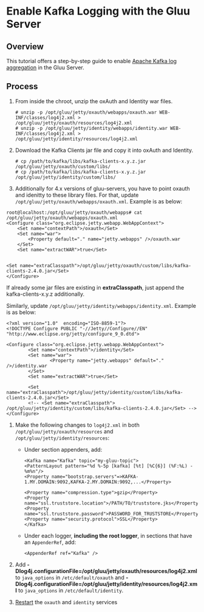 # Enable Kafka Logging with the Gluu Server

## Overview

This tutorial offers a step-by-step guide to enable [Apache Kafka log aggregation](https://kafka.apache.org) in the Gluu Server. 

## Process

1. From inside the chroot, unzip the oxAuth and Identity war files.

    ```
    # unzip -p /opt/gluu/jetty/oxauth/webapps/oxauth.war WEB-INF/classes/log4j2.xml > /opt/gluu/jetty/oxauth/resources/log4j2.xml
    # unzip -p /opt/gluu/jetty/identity/webapps/identity.war WEB-INF/classes/log4j2.xml > /opt/gluu/jetty/identity/resources/log4j2.xml
    ```
1. Download the Kafka Clients jar file and copy it into oxAuth and Identity.

    ```
    # cp /path/to/kafka/libs/kafka-clients-x.y.z.jar /opt/gluu/jetty/oxauth/custom/libs/
    # cp /path/to/kafka/libs/kafka-clients-x.y.z.jar /opt/gluu/jetty/identity/custom/libs/
    ```
1. Additionally for 4.x versions of gluu-servers, you have to point oxauth and idenitty to these library files.
For that, update `/opt/gluu/jetty/oxauth/webapps/oxauth.xml`. Example is as below:
```
root@localhost:/opt/gluu/jetty/oxauth/webapps# cat /opt/gluu/jetty/oxauth/webapps/oxauth.xml 
<Configure class="org.eclipse.jetty.webapp.WebAppContext">
	<Set name="contextPath">/oxauth</Set>
	<Set name="war">
		<Property default="." name="jetty.webapps" />/oxauth.war
	</Set>
	<Set name="extractWAR">true</Set>

	
<Set name="extraClasspath">/opt/gluu/jetty/oxauth/custom/libs/kafka-clients-2.4.0.jar</Set>
</Configure>
```
 If already some jar files are existing in **extraClasspath**, just append the kafka-clients-x.y.z additionally.

 Similarly, update `/opt/gluu/jetty/identity/webapps/identity.xml`. Example is as below:
```
<?xml version="1.0"  encoding="ISO-8859-1"?>
<!DOCTYPE Configure PUBLIC "-//Jetty//Configure//EN" "http://www.eclipse.org/jetty/configure_9_0.dtd">

<Configure class="org.eclipse.jetty.webapp.WebAppContext">
        <Set name="contextPath">/identity</Set>
        <Set name="war">
                <Property name="jetty.webapps" default="." />/identity.war
        </Set>
        <Set name="extractWAR">true</Set>

        <Set name="extraClasspath">/opt/gluu/jetty/identity/custom/libs/kafka-clients-2.4.0.jar</Set>
        <!-- <Set name="extraClasspath"> /opt/gluu/jetty/identity/custom/libs/kafka-clients-2.4.0.jar</Set> -->
</Configure>
```
1. Make the following changes to `log4j2.xml` in both `/opt/gluu/jetty/oxauth/resources` and `/opt/gluu/jetty/identity/resources`:
    - Under section appenders, add:

        ```
        <Kafka name="Kafka" topic="my-gluu-topic">
        <PatternLayout pattern="%d %-5p [kafka] [%t] [%C{6}] (%F:%L) - %m%n"/>  
        <Property name="bootstrap.servers"=>KAFKA-1.MY.DOMAIN:9092,KAFKA-2.MY.DOMAIN:9092,...</Property>
    
        <Property name="compression.type">gzip</Property>
        <Property name="ssl.truststore.location">/PATH/TO/truststore.jks</Property>
        <Property name="ssl.truststore.password">PASSWORD_FOR_TRUSTSTORE</Property>
        <Property name="security.protocol">SSL</Property>
        </Kafka>
        ```
    
    - Under each logger, **including the root logger**, in sections that have an `AppenderRef`, add:
    
        ```
        <AppenderRef ref="Kafka" />
        ```
1. Add **-Dlog4j.configurationFile=/opt/gluu/jetty/oxauth/resources/log4j2.xml** to `java_options` in `/etc/default/oxauth` and  **-Dlog4j.configurationFile=/opt/gluu/jetty/identity/resources/log4j2.xml** to `java_options` in `/etc/default/identity`.

1. [Restart](../operation/services.md#restart) the `oxauth` and `identity` services
